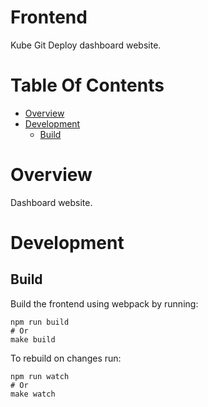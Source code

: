 # Frontend
Kube Git Deploy dashboard website.

# Table Of Contents
- [Overview](#overview)
- [Development](#development)
	- [Build](#build)

# Overview
Dashboard website.

# Development
## Build
Build the frontend using webpack by running:

```
npm run build
# Or
make build
```

To rebuild on changes run:

```
npm run watch
# Or
make watch
```
